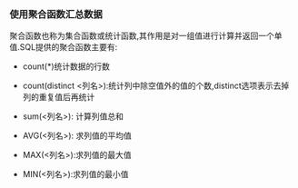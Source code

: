 ### 使用聚合函数汇总数据

聚合函数也称为集合函数或统计函数,其作用是对一组值进行计算并返回一个单值.SQL提供的聚合函数主要有:

* count(*)统计数据的行数

* count(distinct <列名>):统计列中除空值外的值的个数,distinct选项表示去掉列的重复值后再统计

* sum(<列名>): 计算列值总和

* AVG(<列名>): 求列值的平均值

* MAX(<列名>):求列值的最大值

* MIN(<列名>):求列值的最小值